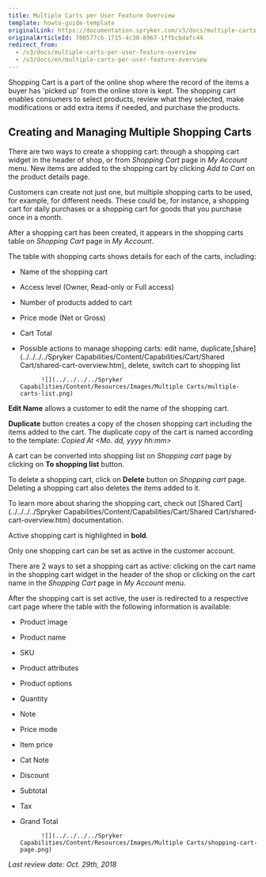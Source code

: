 ```yaml
---
title: Multiple Carts per User Feature Overview
template: howto-guide-template
originalLink: https://documentation.spryker.com/v3/docs/multiple-carts-per-user-feature-overview
originalArticleId: 700577cb-1715-4c38-8967-1ffbcbdafc44
redirect_from:
  - /v3/docs/multiple-carts-per-user-feature-overview
  - /v3/docs/en/multiple-carts-per-user-feature-overview
---
```


Shopping Cart is a part of the online shop where the record of the items a buyer has 'picked up' from the online store is kept. The shopping cart enables consumers to select products, review what they selected, make modifications or add extra items if needed, and purchase the products.

## Creating and Managing Multiple Shopping Carts

There are two ways to create a shopping cart: through a shopping cart widget in the header of shop, or from *Shopping Cart* page in *My Account* menu. New items are added to the shopping cart by clicking *Add to Cart* on the product details page.

Customers can create not just one, but multiple shopping carts to be used, for example, for different needs. These could be, for instance, a shopping cart for daily purchases or a shopping cart for goods that you purchase once in a month.

After a shopping cart has been created, it appears in the shopping carts table on *Shopping Cart* page in *My Account*.

The table with shopping carts shows details for each of the carts, including:

* Name of the shopping cart
* Access level (Owner, Read-only or Full access)
* Number of products added to cart
* Price mode (Net or Gross)
* Cart Total
* Possible actions to manage shopping carts: edit name, duplicate,[share](../../../../Spryker Capabilities/Content/Capabilities/Cart/Shared Cart/shared-cart-overview.htm), delete, switch cart to shopping list

            ![](../../../../Spryker Capabilities/Content/Resources/Images/Multiple Carts/multiple-carts-list.png)

**Edit Name** allows a customer to edit the name of the shopping cart.

**Duplicate** button creates a copy of the chosen shopping cart including the items added to the cart. The duplicate copy of the cart is named according to the template: *<Name of the original cart> Copied At <Mo. dd, yyyy hh:mm>*

A cart can be converted into shopping list on *Shopping cart*  page by clicking on **To shopping list** button.

To delete a shopping cart, click on **Delete** button on *Shopping cart*  page. Deleting a shopping cart also deletes the items added to it.

To learn more about sharing the shopping cart, check out [Shared Cart](../../../../Spryker Capabilities/Content/Capabilities/Cart/Shared Cart/shared-cart-overview.htm) documentation.

Active shopping cart is highlighted in **bold**.

Only one shopping cart can be set as active in the customer account.

There are 2 ways to set a shopping cart as active: clicking on the cart name in the shopping cart widget in the header of the shop or clicking on the cart name in the *Shopping Cart* page in *My Account* menu.

After the shopping cart is set active, the user is redirected to a respective cart page where the table with the following information is available:

* Product image
* Product name
* SKU
* Product attributes
* Product options
* Quantity
* Note
* Price mode
* Item price
* Cat Note
* Discount
* Subtotal
* Tax
* Grand Total

            ![](../../../../Spryker Capabilities/Content/Resources/Images/Multiple Carts/shopping-cart-page.png)

*Last review date: Oct. 29th, 2018*

